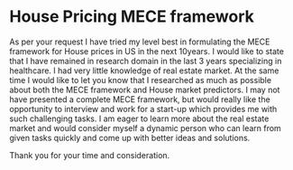# House Pricing MECE framework

As per your request I have tried my level best in formulating the MECE framework for House prices in US in the next 10years. I would like to state that I have remained in research domain in the last 3 years specializing in healthcare. I had very little knowledge of real estate market. At the same time I would like to let you know that I researched as much as possible about both the MECE framework and House market predictors. I may not have presented a complete MECE framework, but would really like the opportunity to interview and work for a start-up which provides me with such challenging tasks. I am eager to learn more about the real estate market and would consider myself a dynamic person who can learn from given tasks quickly and come up with better ideas and solutions.

Thank you for your time and consideration.
